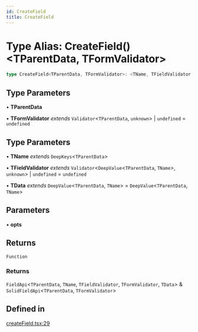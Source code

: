 ```yaml
---
id: CreateField
title: CreateField
---
```


# Type Alias: CreateField()\<TParentData, TFormValidator\>

```ts
type CreateField<TParentData, TFormValidator>: <TName, TFieldValidator, TData>(opts) => () => FieldApi<TParentData, TName, TFieldValidator, TFormValidator, TData> & SolidFieldApi<TParentData, TFormValidator>;
```

## Type Parameters

• **TParentData**

• **TFormValidator** *extends* `Validator`\<`TParentData`, `unknown`\> \| `undefined` = `undefined`

## Type Parameters

• **TName** *extends* `DeepKeys`\<`TParentData`\>

• **TFieldValidator** *extends* `Validator`\<`DeepValue`\<`TParentData`, `TName`\>, `unknown`\> \| `undefined` = `undefined`

• **TData** *extends* `DeepValue`\<`TParentData`, `TName`\> = `DeepValue`\<`TParentData`, `TName`\>

## Parameters

• **opts**

## Returns

`Function`

### Returns

`FieldApi`\<`TParentData`, `TName`, `TFieldValidator`, `TFormValidator`, `TData`\> & `SolidFieldApi`\<`TParentData`, `TFormValidator`\>

## Defined in

[createField.tsx:29](https://github.com/TanStack/form/blob/eae56e9e6061dd35d01d0534f88a027f3f957e7f/packages/solid-form/src/createField.tsx#L29)
